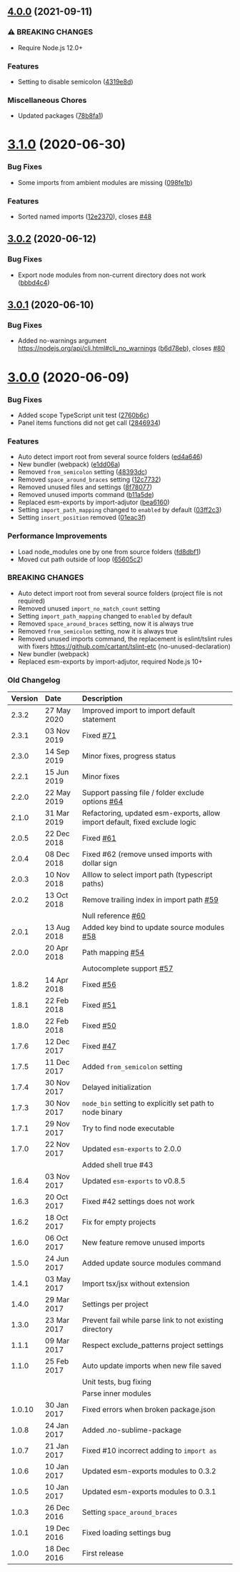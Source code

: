 ## [4.0.0](https://github.com/unlight/sublime-import-helper/compare/v3.1.0...v4.0.0) (2021-09-11)


### ⚠ BREAKING CHANGES

* Require Node.js 12.0+

### Features

* Setting to disable semicolon ([4319e8d](https://github.com/unlight/sublime-import-helper/commit/4319e8df9644829b7b6dd6f4ce3e6edabc38fcb2))


### Miscellaneous Chores

* Updated packages ([78b8fa1](https://github.com/unlight/sublime-import-helper/commit/78b8fa18e527e89c202f4f5b7d9244a9b858cbd8))

# [3.1.0](https://github.com/unlight/sublime-import-helper/compare/v3.0.2...v3.1.0) (2020-06-30)


### Bug Fixes

* Some imports from ambient modules are missing ([098fe1b](https://github.com/unlight/sublime-import-helper/commit/098fe1bf90a3049dbcc1b45d2788506b22746ef4))


### Features

* Sorted named imports ([12e2370](https://github.com/unlight/sublime-import-helper/commit/12e237049ec30a9f4c951bc5bf02a57d7eff0144)), closes [#48](https://github.com/unlight/sublime-import-helper/issues/48)

## [3.0.2](https://github.com/unlight/sublime-import-helper/compare/v3.0.1...v3.0.2) (2020-06-12)


### Bug Fixes

* Export node modules from non-current directory does not work ([bbbd4c4](https://github.com/unlight/sublime-import-helper/commit/bbbd4c429294ec8d5b515d294e6fbec19d182161))

## [3.0.1](https://github.com/unlight/sublime-import-helper/compare/v3.0.0...v3.0.1) (2020-06-10)


### Bug Fixes

* Added no-warnings argument https://nodejs.org/api/cli.html#cli_no_warnings ([b6d78eb](https://github.com/unlight/sublime-import-helper/commit/b6d78ebc9a405e6afdd5a744c90bf2c824597912)), closes [#80](https://github.com/unlight/sublime-import-helper/issues/80)

# [3.0.0](https://github.com/unlight/sublime-import-helper/compare/v2.3.2...v3.0.0) (2020-06-09)


### Bug Fixes

* Added scope TypeScript unit test ([2760b6c](https://github.com/unlight/sublime-import-helper/commit/2760b6ca883e17b4228def45a26cfd1c98d94021))
* Panel items functions did not get call ([2846934](https://github.com/unlight/sublime-import-helper/commit/284693467d202a1d18e925e01b33a31fced22008))


### Features

* Auto detect import root from several source folders ([ed4a646](https://github.com/unlight/sublime-import-helper/commit/ed4a646a512b5f952c899178451278e9a49eba6f))
* New bundler (webpack) ([e1dd06a](https://github.com/unlight/sublime-import-helper/commit/e1dd06aa259c3ab9b4348f9146ec253b90b1afad))
* Removed `from_semicolon` setting ([48393dc](https://github.com/unlight/sublime-import-helper/commit/48393dc4123009560356d3a7769dcf0a2c246df6))
* Removed `space_around_braces` setting ([12c7732](https://github.com/unlight/sublime-import-helper/commit/12c7732f426232031042e097b975137b7a1ff7e5))
* Removed unused files and settings ([8f78077](https://github.com/unlight/sublime-import-helper/commit/8f78077758f3318a5a0bb25d2a353ab5692fc775))
* Removed unused imports command ([b11a5de](https://github.com/unlight/sublime-import-helper/commit/b11a5de3797b251a76b2891b5d22e6164cfe6d14))
* Replaced esm-exports by import-adjutor ([bea6160](https://github.com/unlight/sublime-import-helper/commit/bea61609690c0d5047e33313629bc5f2aa5a6f31))
* Setting `import_path_mapping` changed to `enabled` by default ([03ff2c3](https://github.com/unlight/sublime-import-helper/commit/03ff2c3c6d1f04ac2de11f447f43ce6ab918b1e2))
* Setting `insert_position` removed ([01eac3f](https://github.com/unlight/sublime-import-helper/commit/01eac3f6df909986afba1e93e4c4c58de2055686))


### Performance Improvements

* Load node_modules one by one from source folders ([fd8dbf1](https://github.com/unlight/sublime-import-helper/commit/fd8dbf13332a9742cc412b3d115796d59dcb0189))
* Moved cut path outside of loop ([65605c2](https://github.com/unlight/sublime-import-helper/commit/65605c2dee81b50360b4c27a72da2d1126b2c804))


### BREAKING CHANGES

* Auto detect import root from several source folders (project file is not required)
* Removed unused `import_no_match_count` setting
* Setting `import_path_mapping` changed to `enabled` by default
* Removed `space_around_braces` setting, now it is always true
* Removed `from_semicolon` setting, now it is always true
* Removed unused imports command, the replacement is eslint/tslint rules with fixers https://github.com/cartant/tslint-etc (no-unused-declaration)
* New bundler (webpack)
* Replaced esm-exports by import-adjutor, required Node.js 10+

### Old Changelog

| Version | Date        | Description                                                                                                     |
|:--------|:------------|:----------------------------------------------------------------------------------------------------------------|
| 2.3.2   | 27 May 2020 | Improved import to import default statement                                                                     |
| 2.3.1   | 03 Nov 2019 | Fixed [#71](https://github.com/unlight/sublime-import-helper/issues/71)                                         |
| 2.3.0   | 14 Sep 2019 | Minor fixes, progress status                                                                                    |
| 2.2.1   | 15 Jun 2019 | Minor fixes                                                                                                     |
| 2.2.0   | 22 May 2019 | Support passing file / folder exclude options [#64](https://github.com/unlight/sublime-import-helper/issues/64) |
| 2.1.0   | 31 Mar 2019 | Refactoring, updated esm-exports, allow import default, fixed exclude logic                                     |
| 2.0.5   | 22 Dec 2018 | Fixed [#61](https://github.com/unlight/sublime-import-helper/issues/61)                                         |
| 2.0.4   | 08 Dec 2018 | Fixed #62 (remove unsed imports with dollar sign                                                                |
| 2.0.3   | 10 Nov 2018 | Alllow to select import path (typescript paths)                                                                 |
| 2.0.2   | 13 Oct 2018 | Remove trailing index in import path [#59](https://github.com/unlight/sublime-import-helper/issues/59)          |
|         |             | Null reference [#60](https://github.com/unlight/sublime-import-helper/issues/60)                                |
| 2.0.1   | 13 Aug 2018 | Added key bind to update source modules [#58](https://github.com/unlight/sublime-import-helper/issues/58)       |
| 2.0.0   | 20 Apr 2018 | Path mapping [#54](https://github.com/unlight/sublime-import-helper/issues/54)                                  |
|         |             | Autocomplete support [#57](https://github.com/unlight/sublime-import-helper/issues/57)                          |
| 1.8.2   | 14 Apr 2018 | Fixed [#56](https://github.com/unlight/sublime-import-helper/issues/56)                                         |
| 1.8.1   | 22 Feb 2018 | Fixed [#51](https://github.com/unlight/sublime-import-helper/issues/51)                                         |
| 1.8.0   | 22 Feb 2018 | Fixed [#50](https://github.com/unlight/sublime-import-helper/issues/50)                                         |
| 1.7.6   | 12 Dec 2017 | Fixed [#47](https://github.com/unlight/sublime-import-helper/issues/47)                                         |
| 1.7.5   | 11 Dec 2017 | Added `from_semicolon` setting                                                                                  |
| 1.7.4   | 30 Nov 2017 | Delayed initialization                                                                                          |
| 1.7.3   | 30 Nov 2017 | `node_bin` setting to explicitly set path to node binary                                                        |
| 1.7.1   | 29 Nov 2017 | Try to find node executable                                                                                     |
| 1.7.0   | 22 Nov 2017 | Updated `esm-exports` to 2.0.0                                                                                  |
|         |             | Added shell true #43                                                                                            |
| 1.6.4   | 03 Nov 2017 | Updated `esm-exports` to v0.8.5                                                                                 |
| 1.6.3   | 20 Oct 2017 | Fixed #42 settings does not work                                                                                |
| 1.6.2   | 18 Oct 2017 | Fix for empty projects                                                                                          |
| 1.6.0   | 06 Oct 2017 | New feature remove unused imports                                                                               |
| 1.5.0   | 24 Jun 2017 | Added update source modules command                                                                             |
| 1.4.1   | 03 May 2017 | Import tsx/jsx without extension                                                                                |
| 1.4.0   | 29 Mar 2017 | Settings per project                                                                                            |
| 1.3.0   | 23 Mar 2017 | Prevent fail while parse link to not existing directory                                                         |
| 1.1.1   | 09 Mar 2017 | Respect exclude_patterns project settings                                                                       |
| 1.1.0   | 25 Feb 2017 | Auto update imports when new file saved                                                                         |
|         |             | Unit tests, bug fixing                                                                                          |
|         |             | Parse inner modules                                                                                             |
| 1.0.10  | 30 Jan 2017 | Fixed errors when broken package.json                                                                           |
| 1.0.8   | 24 Jan 2017 | Added .no-sublime-package                                                                                       |
| 1.0.7   | 21 Jan 2017 | Fixed #10 incorrect adding to `import as`                                                                       |
| 1.0.6   | 10 Jan 2017 | Updated esm-exports modules to 0.3.2                                                                            |
| 1.0.5   | 10 Jan 2017 | Updated esm-exports modules to 0.3.1                                                                            |
| 1.0.3   | 26 Dec 2016 | Setting `space_around_braces`                                                                                   |
| 1.0.1   | 19 Dec 2016 | Fixed loading settings bug                                                                                      |
| 1.0.0   | 18 Dec 2016 | First release                                                                                                   |

